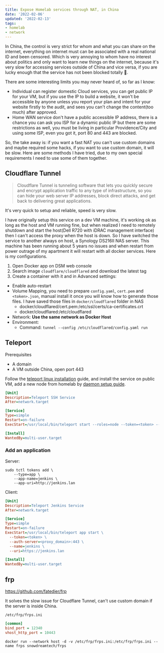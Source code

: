 ```yaml
---
title: Expose Homelab services through NAT, in China
date: '2022-02-06'
updated: '2022-02-13'
tags: 
- homelab
- network
---
```


In China, the control is very strict for whom and what you can share on the internet, everything on internet must can be associated with a real national ID and been censored. Which is very annoying to whom have no interest about politics and only want to learn new things on the internet, because it's very slow for accessing services outside of China and vice versa, if you are lucky enough that the service has not been blocked totally 🤫.

<!--truncate-->

There are some interesting limits you may never heard of, so far as I know:

- Individual can register domestic Cloud services, you can get public IP for your VM, but if you use the IP to build a website, it won't be accessible by anyone unless you report your plan and intent for your website firstly to the audit, and sees you can't change the content(too much) after approved.
- Home WAN service don't have a public accessible IP address, there is a chance you can ask you ISP for a dynamic public IP but there are some restrictions as well, you must be living in particular Providence/City and using some ISP, even you got it, port 80 and 443 are blocked.

So, the take away is: if you want a fast NAT you can't use custom domains and maybe required some hacks, if you want to use custom domain, it will be slow. Here are some methods I have tried, due to my own special requirements I need to use some of them together.

## Cloudflare Tunnel

> Cloudflare Tunnel is tunneling software that lets you quickly secure and encrypt application traffic to any type of infrastructure, so you can hide your web server IP addresses, block direct attacks, and get back to delivering great applications.

It's very quick to setup and reliable, speed is very slow.

I have originally setup this service on a dev VM machine, it's working ok as long as the host and VM running fine, but when realized I need to remotely shutdown and start the host(Dell R720 with iDRAC management interface) then I can't access the proxy when the host is down. So I have switched the service to another always on host, a Synology DS216II NAS server. This machine has been running about 5 years no issues and when restart from power outrage of my apartment it will restart with all docker services. Here is my configurations.

1. Open Docker app on DSM web console
1. Search image `cloudflare/cloudflared` and download the latest tag
1. Create a container with it and in Advanced settings:
  - Enable auto-restart
  - Volume Mapping, you need to prepare `config.yaml`, `cert.pem` and `<token>.json`, manual install it once you will know how to generate those files. I have saved those files in `docker/cloudflared` folder in NAS
    - docker/cloudflared/cert.pem:/etc/ssl/certs/ca-certificates.crt
    - docker/cloudflared:/etc/cloudflared
  - Network: **Use the same network as Docker Host**
  - Environment:
    - Command: `tunnel --config /etc/cloudflared/config.yaml run`

## Teleport

Prerequisites

- A domain
- A VM outside China, open port 443

Follow the [teleport linux installation] guide, and install the service on public VM, add a new node from homelab by [daemon setup guide].

```ini
[Unit]
Description=Teleport SSH Service
After=network.target

[Service]
Type=simple
Restart=on-failure
ExecStart=/usr/local/bin/teleport start --roles=node --token=<token> --auth-server=<proxy_domain>:443

[Install]
WantedBy=multi-user.target
```

### Add an application

Server:

```shell
sudo tctl tokens add \
    --type=app \
    --app-name=jenkins \
    --app-uri=http://jenkins.lan
```

Client:

```ini
[Unit]
Description=Teleport Jenkins Service
After=network.target

[Service]
Type=simple
Restart=on-failure
ExecStart=/usr/local/bin/teleport app start \
  --token=<token> \
  --auth-server=<proxy_domain>:443 \
  --name=jenkins \
  --uri=https://jenkins.lan

[Install]
WantedBy=multi-user.target
```

## frp

https://github.com/fatedier/frp

It solves the slow issue for Cloudflare Tunnel, can't use custom domain if the server is inside China.

`/etc/frp/frps.ini`

```ini
[common]
bind_port = 12340
vhost_http_port = 10443
```

`docker run --network host -d -v /etc/frp/frps.ini:/etc/frp/frps.ini --name frps snowdreamtech/frps`

[teleport linux installation]: https://goteleport.com/docs/getting-started/linux-server/
[daemon setup guide]: https://goteleport.com/docs/setup/admin/daemon/
